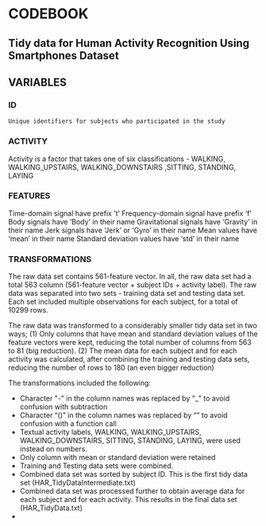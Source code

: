 # CODEBOOK

## Tidy data for Human Activity Recognition Using Smartphones Dataset


## VARIABLES

### ID
	Unique identifiers for subjects who participated in the study

### ACTIVITY
Activity is a factor that takes one of six classifications - WALKING, WALKING_UPSTAIRS, WALKING_DOWNSTAIRS ,SITTING, STANDING, LAYING

### FEATURES
Time-domain signal have prefix ’t’
Frequency-domain signal have prefix ‘f’
Body signals have ‘Body’ in their name 
Gravitational signals have ‘Gravity’ in their name
Jerk signals have ‘Jerk’ or ‘Gyro’ in their name
Mean values have ‘mean’ in their name
Standard deviation values have ‘std’ in their name


### TRANSFORMATIONS

The raw data set contains 561-feature vector. In all, the raw data set had a total 563 column (561-feature vector + subject IDs + activity label). The raw data was separated into two sets - training data set and testing data set. Each set included multiple observations for each subject, for a total of 10299 rows.

The raw data was transformed to a considerably smaller tidy data set in two ways; 
(1) Only columns that have mean and standard deviation values of the feature vectors were kept, reducing the total number of columns from 563 to 81 (big reduction). 
(2) The mean data for each subject and for each activity was calculated, after combining the training and testing data sets, reducing the number of rows to 180 (an even bigger reduction)

The transformations included the following:
- Character "-" in the column names was replaced by "_" to avoid confusion with subtraction
- Character “()” in the column names was replaced by “” to avoid confusion with a function call
- Textual activity labels, WALKING, WALKING_UPSTAIRS, WALKING_DOWNSTAIRS, SITTING, STANDING, LAYING, were used instead on numbers.
- Only column with mean or standard deviation were retained
- Training and Testing data sets were combined.
- Combined data set was sorted by subject ID. This is the first tidy data set (HAR_TidyDataIntermediate.txt)
- Combined data set was processed further to obtain average data for each subject and for each activity. This results in the final data set (HAR_TidyData.txt)
- 